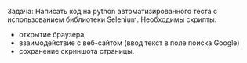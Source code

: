 Задача:
Написать код на python автоматизированного теста с использованием библиотеки Selenium. Необходимы скрипты:
- открытие браузера,
- взаимодействие с веб-сайтом (ввод текст в поле поиска Google)
- сохранение скриншота страницы.
